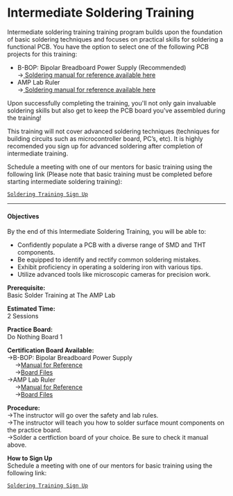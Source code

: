 # **Intermediate Soldering Training**
Intermediate soldering training training program builds upon the foundation of basic soldering techniques and focuses on practical skills for soldering a functional PCB. You have the option to select one of the following PCB projects for this training:

- B-BOP: Bipolar Breadboard Power Supply (Recommended)\
    -><a class="button is-link" href="https://drive.google.com/file/d/11N8RAQ3UUFXRoRf0y4xIY5uxhCQwwssp/view?usp=drive_link"> Soldering manual for reference available here </a>
- AMP Lab Ruler \
    -><a class="button is-link" href="https://docs.google.com/document/d/1wgnPKMF7ByreYXETFxVT-L0oyo6WmKPLUtgBnkKjxEQ/edit?usp=sharing"> Soldering manual for reference available here</a>

Upon successfully completing the training, you'll not only gain invaluable soldering skills but also get to keep the PCB board you've assembled during the training!

This training will not cover advanced soldering techniques (techniques for building circuits such as microcontroller board, PC’s, etc). It is highly recomended you sign up for advanced soldering after completion of intermediate training.

Schedule a meeting with one of our mentors for basic training using the following link (Please note that basic training must be completed before starting intermediate soldering training):

<a class="button is-link" href="/soldering/booking">   

    Soldering Training Sign Up
</a>

___

#### Objectives
By the end of this Intermediate Soldering Training, you will be able to:
- Confidently populate a PCB with a diverse range of SMD and THT components.
- Be equipped to identify and rectify common soldering mistakes.
- Exhibit proficiency in operating a soldering iron with various tips.
- Utilize advanced tools like microscopic cameras for precision work.

**Prerequisite:** \
Basic Solder Training at The AMP Lab

**Estimated Time:** \
2 Sessions

**Practice Board:** \
Do Nothing Board 1

**Certification Board Available:** \
->B-BOP: Bipolar Breadboard Power Supply \
&emsp; ->[Manual for Reference](https://github.com/Amp-Lab-at-VT/website/raw/master/docs/sold_docs/Intermediate%20Soldering%20Training%20Manual%20(Isolated%20Breadboard%20Bipolar%20Power%20Supply).pdf) \
&emsp; ->[Board Files](https://github.com/Amp-Lab-at-VT/website/raw/master/docs/solder_board_files/BBOP) \
->AMP Lab Ruler \
&emsp; ->[Manual for Reference](https://github.com/Amp-Lab-at-VT/website/raw/master/docs/sold_docs/Intermediate%20Soldering%20Certification%20Manual%20(AMP%20Ruler).pdf) \
&emsp; ->[Board Files](https://github.com/Amp-Lab-at-VT/website/raw/master/docs/solder_board_files/AMP%20Ruler) 

**Procedure:** \
    ->The instructor will go over the safety and lab rules. \
    ->The instructor will teach you how to solder surface mount components on the practice board. \
    ->Solder a certfiction board of your choice. Be sure to check it manual above. 

**How to Sign Up** \
Schedule a meeting with one of our mentors for basic training using the following link:

<a class="button is-link" href="/soldering/booking">   
        
    Soldering Training Sign Up
</a>
